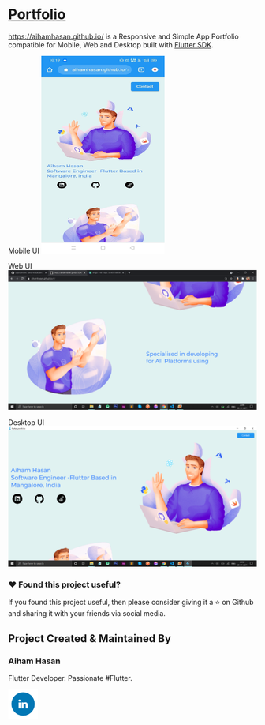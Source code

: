 <p align="center">
  <a href="https://aihamhasan.github.io/" target="_blank">
    <h1>Portfolio</h1>
  </a>
</p>


https://aihamhasan.github.io/ is a Responsive and Simple App Portfolio compatible for Mobile, Web and Desktop built  with <a href="https://flutter.dev/" target="_blank">Flutter SDK</a>. 


Mobile UI
<img src="https://github.com/aihamhasan/flutter_portfolio/blob/main/images/mobileui.png?raw=true" width="250" height="400" />

Web UI
<img src="https://github.com/aihamhasan/flutter_portfolio/blob/main/images/webui.png?raw=true" />

Desktop UI
<img src="https://github.com/aihamhasan/flutter_portfolio/blob/main/images/desktopui.png?raw=true" />

### :heart: Found this project useful?

If you found this project useful, then please consider giving it a :star: on Github and sharing it with your friends via social media.

## Project Created & Maintained By

### Aiham Hasan

Flutter Developer. Passionate #Flutter.

<a href="https://www.linkedin.com/in/aiham-h-29b754192/"><img src="https://github.com/aritraroy/social-icons/blob/master/linkedin-icon.png?raw=true" width="60"></a>
